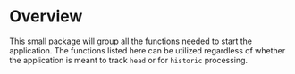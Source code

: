 # Overview

This small package will group all the functions needed to start the application. The functions listed here can be utilized regardless of whether the application is meant to track `head` or for `historic` processing.
